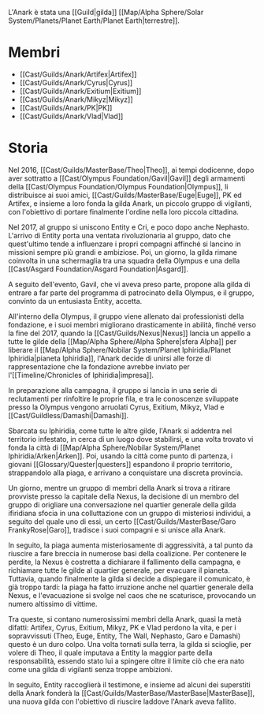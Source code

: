 L'Anark è stata una [[Guild|gilda]] [[Map/Alpha Sphere/Solar System/Planets/Planet Earth/Planet Earth|terrestre]].

# Membri

- [[Cast/Guilds/Anark/Artifex|Artifex]]
- [[Cast/Guilds/Anark/Cyrus|Cyrus]]
- [[Cast/Guilds/Anark/Exitium|Exitium]]
- [[Cast/Guilds/Anark/Mikyz|Mikyz]]
- [[Cast/Guilds/Anark/PK|PK]]
- [[Cast/Guilds/Anark/Vlad|Vlad]]

# Storia

Nel 2016, [[Cast/Guilds/MasterBase/Theo|Theo]], ai tempi dodicenne, dopo aver sottratto a [[Cast/Olympus Foundation/Gavil|Gavil]] degli armamenti della [[Cast/Olympus Foundation/Olympus Foundation|Olympus]], li distribuisce ai suoi amici, [[Cast/Guilds/MasterBase/Euge|Euge]], PK ed Artifex, e insieme a loro fonda la gilda Anark, un piccolo gruppo di vigilanti, con l'obiettivo di portare finalmente l'ordine nella loro piccola cittadina.

Nel 2017, al gruppo si uniscono Entity e Cri, e poco dopo anche Nephasto. L'arrivo di Entity porta una ventata rivoluzionaria al gruppo, dato che quest'ultimo tende a influenzare i propri compagni affinché si lancino in missioni sempre più grandi e ambiziose. Poi, un giorno, la gilda rimane coinvolta in una schermaglia tra una squadra della Olympus e una della [[Cast/Asgard Foundation/Asgard Foundation|Asgard]].

A seguito dell'evento, Gavil, che vi aveva preso parte, propone alla gilda di entrare a far parte del programma di patrocinato della Olympus, e il gruppo, convinto da un entusiasta Entity, accetta.

All'interno della Olympus, il gruppo viene allenato dai professionisti della fondazione, e i suoi membri migliorano drasticamente in abilità, finché verso la fine del 2017, quando la [[Cast/Guilds/Nexus|Nexus]] lancia un appello a tutte le gilde della [[Map/Alpha Sphere/Alpha Sphere|sfera Alpha]] per liberare il [[Map/Alpha Sphere/Nobilar System/Planet Iphiridia/Planet Iphiridia|pianeta Iphiridia]], l'Anark decide di unirsi alle forze di rappresentazione che la fondazione avrebbe inviato per l'[[Timeline/Chronicles of Iphiridia|impresa]].

In preparazione alla campagna, il gruppo si lancia in una serie di reclutamenti per rinfoltire le proprie fila, e tra le conoscenze sviluppate presso la Olympus vengono arruolati Cyrus, Exitium, Mikyz, Vlad e [[Cast/Guildless/Damashi|Damashi]].

Sbarcata su Iphiridia, come tutte le altre gilde, l'Anark si addentra nel territorio infestato, in cerca di un luogo dove stabilirsi, e una volta trovato vi fonda la città di [[Map/Alpha Sphere/Nobilar System/Planet Iphiridia/Arken|Arken]]. Poi, usando la città come punto di partenza, i giovani [[Glossary/Quester|questers]] espandono il proprio territorio, strappandolo alla piaga, e arrivano a conquistare una discreta provincia.

Un giorno, mentre un gruppo di membri della Anark si trova a ritirare provviste presso la capitale della Nexus, la decisione di un membro del gruppo di origliare una conversazione nel quartier generale della gilda ifiridiana sfocia in una colluttazione con un gruppo di misteriosi individui, a seguito del quale uno di essi, un certo [[Cast/Guilds/MasterBase/Garo FrankyRose|Garo]], tradisce i suoi compagni e si unisce alla Anark.

In seguito, la piaga aumenta misteriosamente di aggressività, a tal punto da riuscire a fare breccia in numerose basi della coalizione. Per contenere le perdite, la Nexus è costretta a dichiarare il fallimento della campagna, e richiamare tutte le gilde al quartier generale, per evacuare il pianeta.
Tuttavia, quando finalmente la gilda si decide a dispiegare il comunicato, è già troppo tardi: la piaga ha fatto irruzione anche nel quartier generale della Nexus, e l'evacuazione si svolge nel caos che ne scaturisce, provocando un numero altissimo di vittime.

Tra queste, si contano numerosissimi membri della Anark, quasi la metà difatti: Artifex, Cyrus, Exitium, Mikyz, PK e Vlad perdono la vita, e per i sopravvissuti (Theo, Euge, Entity, The Wall, Nephasto, Garo e Damashi) questo è un duro colpo. Una volta tornati sulla terra, la gilda si scioglie, per volere di Theo, il quale imputava a Entity la maggior parte della responsabilità, essendo stato lui a spingere oltre il limite ciò che era nato come una gilda di vigilanti senza troppe ambizioni.

In seguito, Entity raccoglierà il testimone, e insieme ad alcuni dei superstiti della Anark fonderà la [[Cast/Guilds/MasterBase/MasterBase|MasterBase]], una nuova gilda con l'obiettivo di riuscire laddove l'Anark aveva fallito.